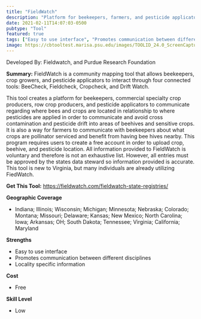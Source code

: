 ```yaml
---
title: "FieldWatch"
description: "Platform for beekeepers, farmers, and pesticide applicators to communicate and share information"
date: 2021-02-11T14:07:03-0500
pubtype: "Tool"
featured: true
tags: ["Easy to use interface", "Promotes communication between different disciplines", "Locality specific information"]
image: https://cbtooltest.marisa.psu.edu/images/TOOLID_24.0_ScreenCapture-1.png
---
```

Developed By: Fieldwatch, and Purdue Research Foundation

**Summary:** FieldWatch is a community mapping tool that allows beekeepers, crop growers, and pesticide applicators to interact through four connected tools: BeeCheck, Fieldcheck, Cropcheck, and Drift Watch.  

This tool creates a platform for beekeepers, commercial specialty crop producers, row crop producers, and pesticide applicators to communicate regarding where bees and crops are located in relationship to where pesticides are applied in order to communicate and avoid cross contamination and pesticide drift into areas of beehives and sensitive crops. It is also a way for farmers to communicate with beekeepers about what crops are pollinator serviced and benefit from having bee hives nearby. This program requires users to create a free account in order to upload crop, beehive, and pesticide location. All information provided to FieldWatch is voluntary and therefore is not an exhaustive list. However, all entries must be approved by the states data steward so information provided is accurate. This tool is new to Virginia, but many individuals are already utilizing FiedWatch.

__**Get This Tool:**__ https://fieldwatch.com/fieldwatch-state-registries/

__**Geographic Coverage**__
- Indiana; Illinois; Wisconsin; Michigan; Minnesota; Nebraska; Colorado; Montana; Missouri; Delaware; Kansas; New Mexico; North Carolina; Iowa; Arkansas; OH; South Dakota; Tennessee; Virginia; California; Maryland

__**Strengths**__
-  Easy to use interface
-   Promotes communication between different disciplines
-   Locality specific information

__**Cost**__
- Free

__**Skill Level**__
- Low
